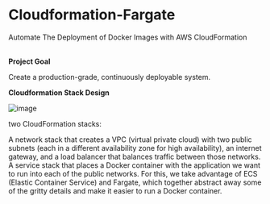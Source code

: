 # Cloudformation-Fargate
Automate The Deployment of Docker Images with AWS CloudFormation

<br> <b> Project Goal </b>

Create a production-grade, continuously deployable system.

<b> Cloudformation Stack Design </b>

![image](https://user-images.githubusercontent.com/88491497/163741513-a820d70a-f863-4802-aa12-d3e2d90c491a.png)

two CloudFormation stacks:

A network stack that creates a VPC (virtual private cloud) with two public subnets (each in a different availability zone for high availability), an internet gateway, and a load balancer that balances traffic between those networks.
A service stack that places a Docker container with the application we want to run into each of the public networks. For this, we take advantage of ECS (Elastic Container Service) and Fargate, which together abstract away some of the gritty details and make it easier to run a Docker container.
